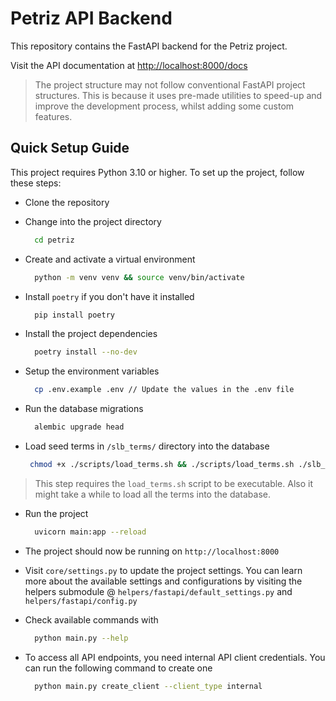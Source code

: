 # Petriz API Backend

This repository contains the FastAPI backend for the Petriz project.

Visit the API documentation at [http://localhost:8000/docs](http://localhost:8000/docs)

> The project structure may not follow conventional FastAPI project structures. This is because it uses pre-made utilities to speed-up and improve the development process, whilst adding some custom features.

## Quick Setup Guide

This project requires Python 3.10 or higher. To set up the project, follow these steps:

- Clone the repository
- Change into the project directory
  
  ```bash
    cd petriz
    ```

- Create and activate a virtual environment
  
  ```bash
    python -m venv venv && source venv/bin/activate
    ```

- Install `poetry` if you don't have it installed
  
  ```bash
    pip install poetry
    ```

- Install the project dependencies
  
  ```bash
    poetry install --no-dev
    ```

- Setup the environment variables
  
  ```bash
    cp .env.example .env // Update the values in the .env file
    ```

- Run the database migrations
  
  ```bash
    alembic upgrade head
    ```

- Load seed terms in `/slb_terms/` directory into the database
  
  ```bash
   chmod +x ./scripts/load_terms.sh && ./scripts/load_terms.sh ./slb_terms
    ```

> This step requires the `load_terms.sh` script to be executable. Also it might take a while to load all the terms into the database.

- Run the project
  
  ```bash
    uvicorn main:app --reload
    ```

- The project should now be running on `http://localhost:8000`

- Visit `core/settings.py` to update the project settings. You can learn more about the available settings and configurations by visiting the helpers submodule @ `helpers/fastapi/default_settings.py` and `helpers/fastapi/config.py`

- Check available commands with
  
  ```bash
    python main.py --help
    ```

- To access all API endpoints, you need internal API client credentials. You can run the following command to create one
  
  ```bash
    python main.py create_client --client_type internal
    ```
